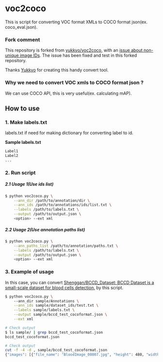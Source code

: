 # voc2coco

This is script for converting VOC format XMLs to COCO format json(ex. coco_eval.json).

### Fork comment

This repository is forked from [yukkyo/voc2coco](https://github.com/yukkyo/voc2coco), with an [issue about non-unique image IDs](https://github.com/yukkyo/voc2coco/issues/3). The issue has been fixed and test in this forked repository.

Thanks [Yukkyo](https://github.com/yukkyo) for creating this handy convert tool.

### Why we need to convert VOC xmls to COCO format json ?

We can use COCO API, this is very useful(ex. calculating mAP).

## How to use

### 1. Make labels.txt

labels.txt if need for making dictionary for converting label to id.

**Sample labels.txt**

```txt
Label1
Label2
...
```

### 2. Run script

##### 2.1 Usage 1(Use ids list)

```bash
$ python voc2coco.py \
    --ann_dir /path/to/annotation/dir \
    --ann_ids /path/to/annotations/ids/list.txt \
    --labels /path/to/labels.txt \
    --output /path/to/output.json \
    <option> --ext xml
```


##### 2.2 Usage 2(Use annotation paths list)

```bash
$ python voc2coco.py \
    --ann_paths_list /path/to/annotation/paths.txt \
    --labels /path/to/labels.txt \
    --output /path/to/output.json \
    <option> --ext xml
```

### 3. Example of usage

In this case, you can convert [Shenggan/BCCD_Dataset: BCCD Dataset is a small-scale dataset for blood cells detection.](https://github.com/Shenggan/BCCD_Dataset) by this script.

```bash
$ python voc2coco.py \                                                                                                                                              金  5/24 20:14:59 2019
    --ann_dir sample/Annotations \
    --ann_ids sample/dataset_ids/test.txt \
    --labels sample/labels.txt \
    --output sample/bccd_test_cocoformat.json \
    --ext xml

# Check output
$ ls sample/ | grep bccd_test_cocoformat.json                                                                                                                    金  5/24 20:16:09 2019
bccd_test_cocoformat.json

# Check output
cut -f -4 -d , sample/bccd_test_cocoformat.json                                                                                                                金  5/24 20:20:49 2019
{"images": [{"file_name": "BloodImage_00007.jpg", "height": 480, "width": 640, "id": "BloodImage_00007"}
```
